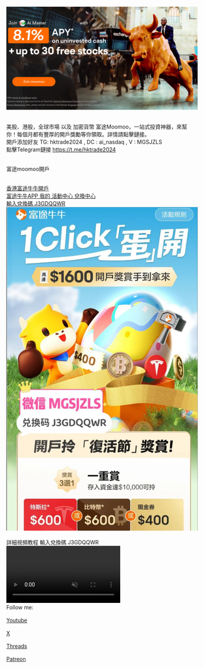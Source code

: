 [<img src="tg1.jpg">](http://j.moomoo.com/00yLZM)
<html>
 <br>
美股、港股，全球市場 以及 加密貨幣 富途Moomoo，一站式投資神器，來幫你！每個月都有豐厚的開戶獎勵等你領取。詳情請點擊鏈接。 
 <br>
開戶添加好友 TG: hktrade2024 , DC : ai_nasdaq  , V : MGSJZLS 
 <br>
點擊Telegram鏈接 <a href='https://t.me/hktrade2024'>https://t.me/hktrade2024</a>
<br>

<br>富途moomoo開戶 <a href='https://j.moomoo.com/00yLZM'> <br>

<br>
香港富途牛牛開戶 
<br>
富途牛牛APP 我的 活動中心 兌換中心 <br>
輸入兌換碼 J3GDQQWR<br></a>
<img src="https://github.com/hktrade/hktrade.github.io/blob/main/month.jpg">
<br><br>
詳細視頻教程 輸入兌換碼 J3GDQQWR
<br>
<video controls="" muted="" loop="" autoplay="0">
<source src="https://github.com/hktrade/hktrade.github.io/blob/main/J3GDQQWR.mp4" type="video/mp4">
</video>

<br>
Follow me:<br>
<br> <a href='https://youtube.com/@ai_nasdaq'> Youtube </a> <br>
<br> <a href='https://x.com/hktrade2022'>X </a> <br>
<br> <a href='https://threads.net/@ai_nasdaq'>Threads </a> <br>
<br> <a href='https://patreon.com/hktrade2022'>Patreon </a> <br>


